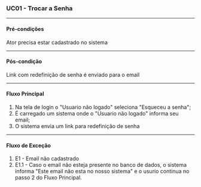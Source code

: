 ### UC01 - Trocar a Senha
---
#### Pré-condições
Ator precisa estar cadastrado no sistema

---
#### Pós-condição
Link com redefinição de senha é enviado para o email

---
#### Fluxo Principal
1. Na tela de login o "Usuario não logado" seleciona "Esqueceu a senha";
2. É carregado um sistema onde o "Usuario não logado" informa seu email;
3. O sistema envia um link para redefinição de senha

---
#### Fluxo de Exceção
1. E1 - Email não cadastrado
2. E1.1 - Caso o email não esteja presente no banco de dados, o sistema informa "Este email não esta no nosso sistema" e o usurio continua no passo 2 do Fluxo Principal.
